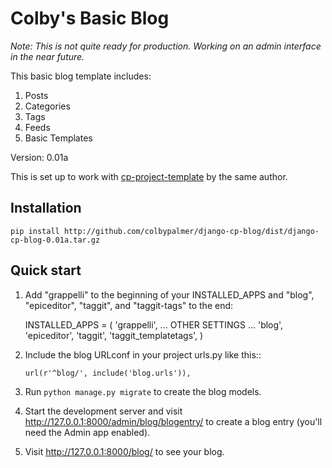 # Colby's Basic Blog

_Note: This is not quite ready for production. Working on an admin interface in the near future._

This basic blog template includes:

1. Posts
2. Categories
3. Tags
4. Feeds
5. Basic Templates

Version: 0.01a

This is set up to work with [cp-project-template](https://github.com/colbypalmer/cp-project-template "CP Project Template") by the same author.

Installation
-----------

`pip install http://github.com/colbypalmer/django-cp-blog/dist/django-cp-blog-0.01a.tar.gz`


Quick start
-----------

1. Add "grappelli" to the beginning of your INSTALLED_APPS and "blog", "epiceditor", "taggit", and "taggit-tags" to the end:

    INSTALLED_APPS = (
        'grappelli',
        ... OTHER SETTINGS ...
        'blog',
        'epiceditor',
        'taggit',
        'taggit_templatetags',
    )

2. Include the blog URLconf in your project urls.py like this::

    `url(r'^blog/', include('blog.urls')),`

3. Run `python manage.py migrate` to create the blog models.

4. Start the development server and visit http://127.0.0.1:8000/admin/blog/blogentry/
   to create a blog entry (you'll need the Admin app enabled).

5. Visit http://127.0.0.1:8000/blog/ to see your blog.